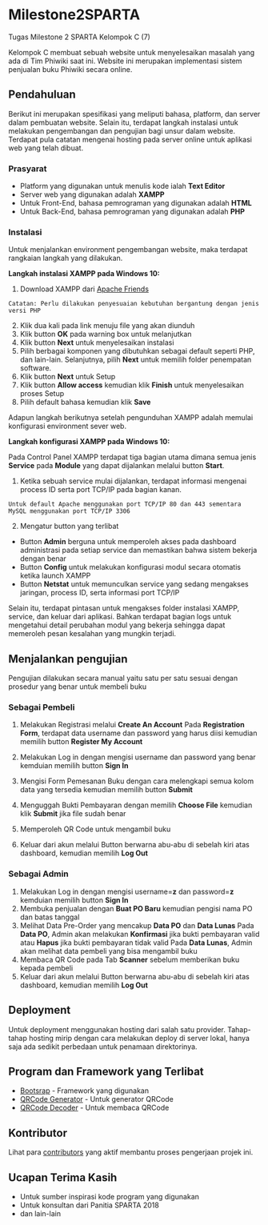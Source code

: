 # Milestone2SPARTA
Tugas Milestone 2 SPARTA Kelompok C (7)

Kelompok C membuat sebuah website untuk menyelesaikan masalah yang ada di Tim Phiwiki saat ini. Website ini merupakan implementasi sistem penjualan buku Phiwiki secara online.

## Pendahuluan
Berikut ini merupakan spesifikasi yang meliputi bahasa, platform, dan server dalam pembuatan website. Selain itu, terdapat langkah instalasi untuk melakukan pengembangan dan pengujian bagi unsur dalam website. Terdapat pula catatan mengenai hosting pada server online untuk aplikasi web yang telah dibuat. 

### Prasyarat

* Platform yang digunakan untuk menulis kode ialah **Text Editor**
* Server web yang digunakan adalah **XAMPP**
* Untuk Front-End, bahasa pemrograman yang digunakan adalah **HTML**
* Untuk Back-End, bahasa pemrograman yang digunakan adalah **PHP**

### Instalasi
Untuk menjalankan environment pengembangan website, maka terdapat rangkaian langkah yang dilakukan. 

**Langkah instalasi XAMPP pada Windows 10:**

1. Download XAMPP dari [Apache Friends](https://www.apachefriends.org/index.html) 

```
Catatan: Perlu dilakukan penyesuaian kebutuhan bergantung dengan jenis versi PHP
```
2. Klik dua kali pada link menuju file yang akan diunduh
3. Klik button **OK** pada warning box untuk melanjutkan
4. Klik button **Next** untuk menyelesaikan instalasi
5. Pilih berbagai komponen yang dibutuhkan sebagai default seperti PHP, dan lain-lain. Selanjutnya, pilih **Next** untuk memilih folder penempatan software.
6. Klik button **Next** untuk Setup
7. Klik button **Allow access** kemudian klik **Finish** untuk menyelesaikan proses Setup
8. Pilih default bahasa kemudian klik **Save**

Adapun langkah berikutnya setelah pengunduhan XAMPP adalah memulai konfigurasi environment sever web.


**Langkah konfigurasi XAMPP pada Windows 10:**

Pada Control Panel XAMPP terdapat tiga bagian utama dimana semua jenis **Service** pada **Module** yang dapat dijalankan melalui button **Start**. 
1. Ketika sebuah service mulai dijalankan, terdapat informasi mengenai process ID serta port TCP/IP pada bagian kanan.
```
Untuk default Apache menggunakan port TCP/IP 80 dan 443 sementara MySQL menggunakan port TCP/IP 3306
```
2. Mengatur button yang terlibat
* Button **Admin** berguna untuk memperoleh akses pada dashboard administrasi pada setiap service dan memastikan bahwa sistem bekerja dengan benar
* Button **Config** untuk melakukan konfigurasi modul secara otomatis ketika launch XAMPP
* Button **Netstat** untuk memunculkan service yang sedang mengakses jaringan, process ID, serta informasi port TCP/IP

Selain itu, terdapat pintasan untuk mengakses folder instalasi XAMPP, service, dan keluar dari aplikasi. Bahkan terdapat bagian logs untuk mengetahui detail perubahan modul yang bekerja sehingga dapat memeroleh pesan kesalahan yang mungkin terjadi.

## Menjalankan pengujian

Pengujian dilakukan secara manual yaitu satu per satu sesuai dengan prosedur yang benar untuk membeli buku

### Sebagai Pembeli

1. Melakukan Registrasi melalui **Create An Account**
Pada **Registration Form**, terdapat data username dan password yang harus diisi kemudian memilih button **Register My Account**

2. Melakukan Log in dengan mengisi username dan password yang benar kemduian memilih button **Sign In**
3. Mengisi Form Pemesanan Buku dengan cara melengkapi semua kolom data yang tersedia kemudian memilih button **Submit**
4. Menguggah Bukti Pembayaran dengan memilih **Choose File** kemudian klik **Submit** jika file sudah benar
5. Memperoleh QR Code untuk mengambil buku
6. Keluar dari akun melalui Button berwarna abu-abu di sebelah kiri atas dashboard, kemudian memilih **Log Out**


### Sebagai Admin

1. Melakukan Log in dengan mengisi username=**z** dan password=**z** kemduian memilih button **Sign In**
2. Membuka penjualan dengan **Buat PO Baru** kemudian pengisi nama PO dan batas tanggal
3. Melihat Data Pre-Order yang mencakup **Data PO** dan **Data Lunas**
Pada **Data PO**, Admin akan melakukan **Konfirmasi** jika bukti pembayaran valid atau **Hapus** jika bukti pembayaran tidak valid
Pada **Data Lunas**, Admin akan melihat data pembeli yang bisa mengambil buku 
4. Membaca QR Code pada Tab **Scanner** sebelum memberikan buku kepada pembeli
5. Keluar dari akun melalui Button berwarna abu-abu di sebelah kiri atas dashboard, kemudian memilih **Log Out**


## Deployment

Untuk deployment menggunakan hosting dari salah satu provider. Tahap-tahap hosting mirip dengan cara melakukan deploy di server lokal, hanya saja ada sedikit perbedaan untuk penamaan direktorinya.

## Program dan Framework yang Terlibat

* [Bootsrap](https://getbootstrap.com/) - Framework yang digunakan
* [QRCode Generator](https://github.com/chillerlan/php-qrcode) - Untuk generator QRCode
* [QRCode Decoder](https://github.com/cirocosta/qcode-decoder/) - Untuk membaca QRCode

## Kontributor

Lihat para [contributors](https://github.com/your/project/contributors) yang aktif membantu proses pengerjaan projek ini.

## Ucapan Terima Kasih

* Untuk sumber inspirasi kode program yang digunakan 
* Untuk konsultan dari Panitia SPARTA 2018
* dan lain-lain
